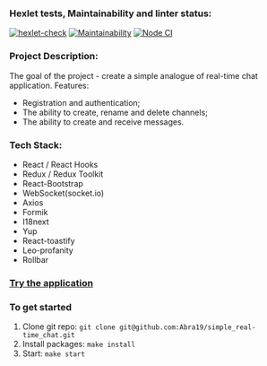 ### Hexlet tests, Maintainability and linter status:
[![hexlet-check](https://github.com/Abra19/frontend-project-12/actions/workflows/hexlet-check.yml/badge.svg)](https://github.com/Abra19/frontend-project-12/actions/workflows/hexlet-check.yml)
[![Maintainability](https://api.codeclimate.com/v1/badges/7568b96a41cce71d61ee/maintainability)](https://codeclimate.com/github/Abra19/frontend-project-12/maintainability)
[![Node CI](https://github.com/Abra19/frontend-project-12/actions/workflows/nodeci.yml/badge.svg)](https://github.com/Abra19/frontend-project-12/actions/workflows/nodeci.yml)

### Project Description:
The goal of the project - create a simple analogue of real-time chat application.
Features:
  * Registration and authentication;
  * The ability to create, rename and delete channels;
  * The ability to create and receive messages.

### Tech Stack:
* React / React Hooks
* Redux / Redux Toolkit
* React-Bootstrap
* WebSocket(socket.io)
* Axios
* Formik
* I18next
* Yup
* React-toastify
* Leo-profanity
* Rollbar

### [Try the application](https://simple-real-time-chat.onrender.com/)

### To get started

1. Clone git repo: `git clone git@github.com:Abra19/simple_real-time_chat.git`
2. Install packages: `make install`
3. Start: `make start`
